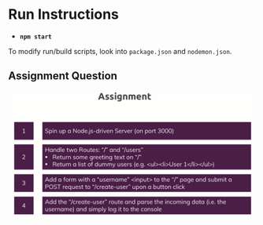 # Run Instructions

- **`npm start`**

To modify run/build scripts, look into `package.json` and `nodemon.json`.

## Assignment Question

![Assignment 1](./images/assignment-I.png)

